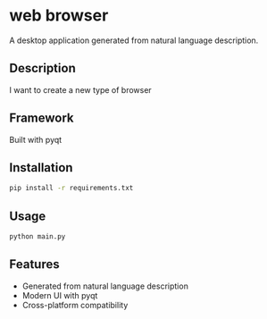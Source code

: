 # web browser

A desktop application generated from natural language description.

## Description
I want to create a new type of browser

## Framework
Built with pyqt

## Installation
```bash
pip install -r requirements.txt
```

## Usage
```bash
python main.py
```

## Features
- Generated from natural language description
- Modern UI with pyqt
- Cross-platform compatibility
